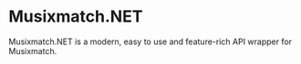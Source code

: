 # Musixmatch.NET
Musixmatch.NET is a modern, easy to use and feature-rich API wrapper for Musixmatch.
